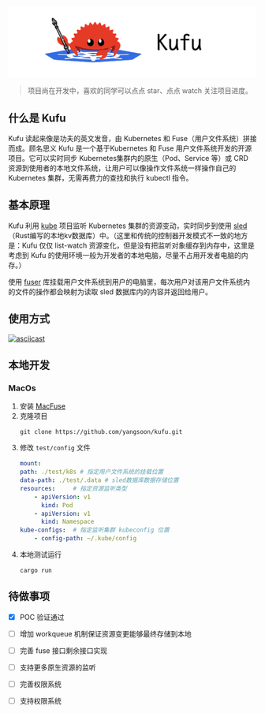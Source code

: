<div align=center>
<img src="./img/kufu.png">
</div>

> 项目尚在开发中，喜欢的同学可以点点 star、点点 watch 关注项目进度。

## 什么是 Kufu

Kufu 读起来像是功夫的英文发音，由 Kubernetes 和 Fuse（用户文件系统）拼接而成。顾名思义 Kufu 是一个基于Kubernetes 和 Fuse 用户文件系统开发的开源项目。它可以实时同步 Kubernetes集群内的原生（Pod、Service 等）或 CRD 资源到使用者的本地文件系统，让用户可以像操作文件系统一样操作自己的Kubernetes 集群，无需再费力的查找和执行 kubectl 指令。

## 基本原理

Kufu 利用 [kube](https://github.com/kube-rs/kube) 项目监听 Kubernetes 集群的资源变动，实时同步到使用 [sled](https://github.com/spacejam/sled)（Rust编写的本地kv数据库）中。（这里和传统的控制器开发模式不一致的地方是：Kufu 仅仅 list-watch 资源变化，但是没有把监听对象缓存到内存中，这里是考虑到 Kufu 的使用环境一般为开发者的本地电脑，尽量不占用开发者电脑的内存。）

使用 [fuser](https://github.com/cberner/fuser) 库挂载用户文件系统到用户的电脑里，每次用户对该用户文件系统内的文件的操作都会映射为读取 sled 数据库内的内容并返回给用户。

## 使用方式

[![asciicast](https://asciinema.org/a/566722.svg)](https://asciinema.org/a/566722)

## 本地开发

### MacOs

1. 安装 [MacFuse](https://osxfuse.github.io/)
2. 克隆项目
    ```shell
    git clone https://github.com/yangsoon/kufu.git
    ```
3. 修改 `test/config` 文件
    ```yaml
    mount:
    path: ./test/k8s # 指定用户文件系统的挂载位置
    data-path: ./test/.data # sled数据库数据存储位置
    resources:     # 指定资源监听类型
        - apiVersion: v1
          kind: Pod
        - apiVersion: v1
          kind: Namespace
    kube-configs:  # 指定监听集群 kubeconfig 位置
        - config-path: ~/.kube/config
    ```
4. 本地测试运行
    ```shell
    cargo run
    ```

## 待做事项

- [x] POC 验证通过
- [ ] 增加 workqueue 机制保证资源变更能够最终存储到本地
- [ ] 完善 fuse 接口剩余接口实现
- [ ] 支持更多原生资源的监听
- [ ] 完善权限系统
- [ ] 支持权限系统

